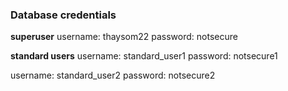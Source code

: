 ### Database credentials

**superuser**
username: thaysom22
password: notsecure

**standard users**
username: standard_user1
password: notsecure1

username: standard_user2
password: notsecure2